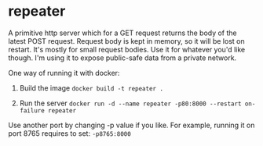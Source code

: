 # repeater
A primitive http server which for a GET request returns the body of the latest POST request. 
Request body is kept in memory, so it will be lost on restart. It's mostly for small request bodies.
Use it for whatever you'd like though. I'm using it to expose public-safe data from a private network.

One way of running it with docker:

1. Build the image
`docker build -t repeater .`

2. Run the server
`docker run -d --name repeater -p80:8000 --restart on-failure repeater`

Use another port by changing -p value if you like. For example, running it on port 8765 requires to set: `-p8765:8000`
